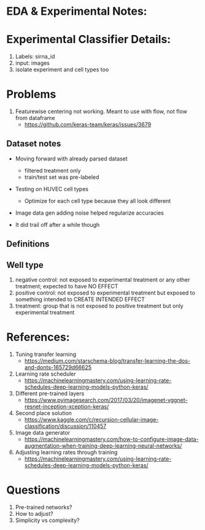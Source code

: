 # EDA & Experimental Notes:

# Experimental Classifier Details:

1. Labels: sirna_id
2. input: images
3. isolate experiment and cell types too

# Problems

1. Featurewise centering not working. Meant to use with flow, not flow from dataframe
    * https://github.com/keras-team/keras/issues/3679

## Dataset notes

* Moving forward with already parsed dataset
    * filtered treatment only
    * train/test set was pre-labeled

* Testing on HUVEC cell types
    * Optimize for each cell type because they all look different

* Image data gen adding noise helped regularize accuracies 
* It did trail off after a while though

## Definitions

## Well type
1. negative control: not exposed to experimental treatment or any other treatment; expected to have NO EFFECT
2. positive control: not exposed to experimental treatment but exposed to something intended to CREATE INTENDED EFFECT
3. treatment: group that is not exposed to positive treatment but only experimental treatment

# References:

1. Tuning transfer learning
    * https://medium.com/starschema-blog/transfer-learning-the-dos-and-donts-165729d66625
2. Learning rate scheduler
    * https://machinelearningmastery.com/using-learning-rate-schedules-deep-learning-models-python-keras/
3. Different pre-trained layers
    * https://www.pyimagesearch.com/2017/03/20/imagenet-vggnet-resnet-inception-xception-keras/
4. Second place solution
    * https://www.kaggle.com/c/recursion-cellular-image-classification/discussion/110457
5. Image data generator
    * https://machinelearningmastery.com/how-to-configure-image-data-augmentation-when-training-deep-learning-neural-networks/
6. Adjusting learning rates through training
    * https://machinelearningmastery.com/using-learning-rate-schedules-deep-learning-models-python-keras/


# Questions

1. Pre-trained networks?
2. How to adjust?
3. Simplicity vs complexity?